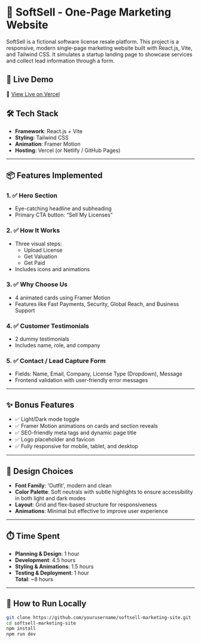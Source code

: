# 🧾 SoftSell - One-Page Marketing Website

SoftSell is a fictional software license resale platform. This project is a responsive, modern single-page marketing website built with React.js, Vite, and Tailwind CSS. It simulates a startup landing page to showcase services and collect lead information through a form.

## 🚀 Live Demo

🔗 [View Live on Vercel](https://credex-project-phi.vercel.app/)

## 🛠️ Tech Stack

- **Framework**: React.js + Vite
- **Styling**: Tailwind CSS
- **Animation**: Framer Motion
- **Hosting**: Vercel (or Netlify / GitHub Pages)

---

## 📦 Features Implemented

### 1. ✅ Hero Section
- Eye-catching headline and subheading
- Primary CTA button: “Sell My Licenses”

### 2. ✅ How It Works
- Three visual steps:
  - Upload License
  - Get Valuation
  - Get Paid
- Includes icons and animations

### 3. ✅ Why Choose Us
- 4 animated cards using Framer Motion
- Features like Fast Payments, Security, Global Reach, and Business Support

### 4. ✅ Customer Testimonials
- 2 dummy testimonials
- Includes name, role, and company

### 5. ✅ Contact / Lead Capture Form
- Fields: Name, Email, Company, License Type (Dropdown), Message
- Frontend validation with user-friendly error messages

---

## ✨ Bonus Features

- ✅ Light/Dark mode toggle
- ✅ Framer Motion animations on cards and section reveals
- ✅ SEO-friendly meta tags and dynamic page title
- ✅ Logo placeholder and favicon
- ✅ Fully responsive for mobile, tablet, and desktop

---

## 🎨 Design Choices

- **Font Family**: 'Outfit', modern and clean
- **Color Palette**: Soft neutrals with subtle highlights to ensure accessibility in both light and dark modes
- **Layout**: Grid and flex-based structure for responsiveness
- **Animations**: Minimal but effective to improve user experience

---
## ⏱️ Time Spent

- **Planning & Design**: 1 hour
- **Development**: 4.5 hours
- **Styling & Animations**: 1.5 hours
- **Testing & Deployment**: 1 hour  
**Total**: ~8 hours

---

## 🧪 How to Run Locally

```bash
git clone https://github.com/yourusername/softsell-marketing-site.git
cd softsell-marketing-site
npm install
npm run dev
